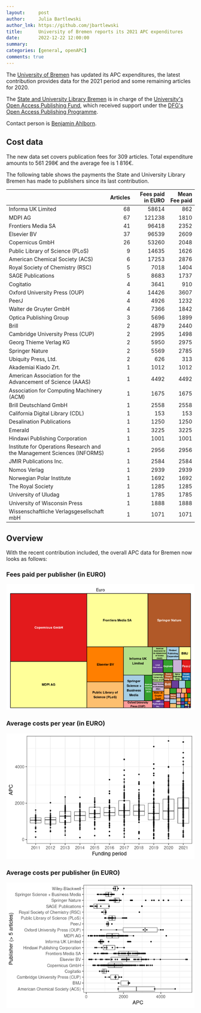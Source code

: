 ```yaml
---
layout:     post
author:     Julia Bartlewski
author_lnk: https://github.com/jbartlewski
title:      University of Bremen reports its 2021 APC expenditures
date:       2022-12-22 12:00:00
summary:    
categories: [general, openAPC]
comments: true
---
```





The [University of Bremen](https://www.uni-bremen.de/en/university) has updated its APC expenditures, the latest contribution provides data for the 2021 period and some remaining articles for 2020.

The [State and University Library Bremen](http://www.suub.uni-bremen.de/home-english/) is in charge of the [University's Open Access Publishing Fund](http://www.suub.uni-bremen.de/home-english/refworks-and-publishing/open-access-in-bremen-2/), which received support under the [DFG's Open Access Publishing Programme](https://www.dfg.de/en/research_funding/programmes/infrastructure/lis/open_access/infrastructure_funding/index.html#4).

Contact person is [Benjamin Ahlborn](mailto:ahlborn@suub.uni-bremen.de).

## Cost data



The new data set covers publication fees for 309 articles. Total expenditure amounts to 561 298€ and the average fee is 1 816€.

The following table shows the payments the State and University Library Bremen has made to publishers since its last contribution.


|                                                                        | Articles| Fees paid in EURO| Mean Fee paid|
|:-----------------------------------------------------------------------|--------:|-----------------:|-------------:|
|Informa UK Limited                                                      |       68|             58614|           862|
|MDPI AG                                                                 |       67|            121238|          1810|
|Frontiers Media SA                                                      |       41|             96418|          2352|
|Elsevier BV                                                             |       37|             96539|          2609|
|Copernicus GmbH                                                         |       26|             53260|          2048|
|Public Library of Science (PLoS)                                        |        9|             14635|          1626|
|American Chemical Society (ACS)                                         |        6|             17253|          2876|
|Royal Society of Chemistry (RSC)                                        |        5|              7018|          1404|
|SAGE Publications                                                       |        5|              8683|          1737|
|Cogitatio                                                               |        4|              3641|           910|
|Oxford University Press (OUP)                                           |        4|             14426|          3607|
|PeerJ                                                                   |        4|              4926|          1232|
|Walter de Gruyter GmbH                                                  |        4|              7366|          1842|
|Optica Publishing Group                                                 |        3|              5696|          1899|
|Brill                                                                   |        2|              4879|          2440|
|Cambridge University Press (CUP)                                        |        2|              2995|          1498|
|Georg Thieme Verlag KG                                                  |        2|              5950|          2975|
|Springer Nature                                                         |        2|              5569|          2785|
|Ubiquity Press, Ltd.                                                    |        2|               626|           313|
|Akademiai Kiado Zrt.                                                    |        1|              1012|          1012|
|American Association for the Advancement of Science (AAAS)              |        1|              4492|          4492|
|Association for Computing Machinery (ACM)                               |        1|              1675|          1675|
|Brill Deutschland GmbH                                                  |        1|              2558|          2558|
|California Digital Library (CDL)                                        |        1|               153|           153|
|Desalination Publications                                               |        1|              1250|          1250|
|Emerald                                                                 |        1|              3225|          3225|
|Hindawi Publishing Corporation                                          |        1|              1001|          1001|
|Institute for Operations Research and the Management Sciences (INFORMS) |        1|              2956|          2956|
|JMIR Publications Inc.                                                  |        1|              2584|          2584|
|Nomos Verlag                                                            |        1|              2939|          2939|
|Norwegian Polar Institute                                               |        1|              1692|          1692|
|The Royal Society                                                       |        1|              1285|          1285|
|University of Uludag                                                    |        1|              1785|          1785|
|University of Wisconsin Press                                           |        1|              1888|          1888|
|Wissenschaftliche Verlagsgesellschaft mbH                               |        1|              1071|          1071|

## Overview

With the recent contribution included, the overall APC data for Bremen now looks as follows:

### Fees paid per publisher (in EURO)

![plot of chunk tree_bremen_2022_12_22_full](/figure/tree_bremen_2022_12_22_full-1.png)

###  Average costs per year (in EURO)

![plot of chunk box_bremen_2022_12_22_year_full](/figure/box_bremen_2022_12_22_year_full-1.png)

###  Average costs per publisher (in EURO)

![plot of chunk box_bremen_2022_12_22_publisher_full](/figure/box_bremen_2022_12_22_publisher_full-1.png)
